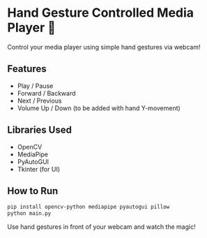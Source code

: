 # Hand Gesture Controlled Media Player 🎵

Control your media player using simple hand gestures via webcam!

## Features
- Play / Pause
- Forward / Backward
- Next / Previous
- Volume Up / Down (to be added with hand Y-movement)

## Libraries Used
- OpenCV
- MediaPipe
- PyAutoGUI
- Tkinter (for UI)

## How to Run
```bash
pip install opencv-python mediapipe pyautogui pillow
python main.py
```

Use hand gestures in front of your webcam and watch the magic!
